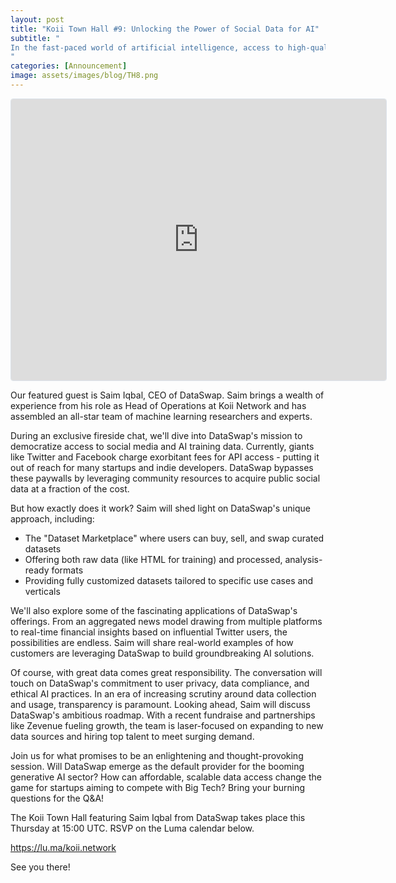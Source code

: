 ```yaml
---
layout: post
title: "Koii Town Hall #9: Unlocking the Power of Social Data for AI"
subtitle: "
In the fast-paced world of artificial intelligence, access to high-quality, diverse datasets is more crucial than ever. This week's Koii Town Hall is set to explore how one innovative startup, DataSwap, is revolutionizing the way AI companies and researchers acquire the data they need to train cutting-edge models.
"
categories: [Announcement]
image: assets/images/blog/TH8.png
---
```


<iframe
  src="https://lu.ma/embed-checkout/evt-gOfoHxImei6RKLq"
  width="600"
  height="450"
  frameborder="0"
  style="border: 1px solid #bfcbda88; border-radius: 4px;"
  allowfullscreen=""
  aria-hidden="false"
  tabindex="0"
></iframe>

Our featured guest is Saim Iqbal, CEO of DataSwap. Saim brings a wealth of experience from his role as Head of Operations at Koii Network and has assembled an all-star team of machine learning researchers and experts. 

During an exclusive fireside chat, we'll dive into DataSwap's mission to democratize access to social media and AI training data. Currently, giants like Twitter and Facebook charge exorbitant fees for API access - putting it out of reach for many startups and indie developers. DataSwap bypasses these paywalls by leveraging community resources to acquire public social data at a fraction of the cost.

But how exactly does it work? Saim will shed light on DataSwap's unique approach, including:
 - The "Dataset Marketplace" where users can buy, sell, and swap curated datasets
 - Offering both raw data (like HTML for training) and processed, analysis-ready formats
 - Providing fully customized datasets tailored to specific use cases and verticals

We'll also explore some of the fascinating applications of DataSwap's offerings. From an aggregated news model drawing from multiple platforms to real-time financial insights based on influential Twitter users, the possibilities are endless. Saim will share real-world examples of how customers are leveraging DataSwap to build groundbreaking AI solutions.

Of course, with great data comes great responsibility. The conversation will touch on DataSwap's commitment to user privacy, data compliance, and ethical AI practices. In an era of increasing scrutiny around data collection and usage, transparency is paramount.
Looking ahead, Saim will discuss DataSwap's ambitious roadmap. With a recent fundraise and partnerships like Zevenue fueling growth, the team is laser-focused on expanding to new data sources and hiring top talent to meet surging demand.

Join us for what promises to be an enlightening and thought-provoking session. Will DataSwap emerge as the default provider for the booming generative AI sector? How can affordable, scalable data access change the game for startups aiming to compete with Big Tech? Bring your burning questions for the Q&A!

The Koii Town Hall featuring Saim Iqbal from DataSwap takes place this Thursday at 15:00 UTC. RSVP on the Luma calendar below.

https://lu.ma/koii.network

See you there!
